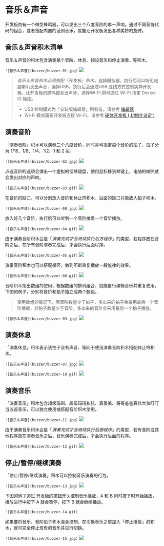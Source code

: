 # 音乐＆声音

开发板内有一个微型蜂鸣器，可以发出三个八度音阶的单一声响，通过不同音符代码的组合，或者搭配内置的范例音乐，就能让开发板发出各种美妙的旋律。

## 音乐＆声音积木清单

音乐＆声音的积木包含演奏某个音阶、休息、预设音乐和停止演奏...等积木。

```![音乐＆声音](buzzer/buzzer-01.jpg)```
![](buzzer/upload_d81f8c3e1d6daeb5fc4f33be0b754585.png)


> *音乐＆声音积木必须搭配「开发板」积木*，选择模拟器，执行后可以听见电脑喇叭发出声音，选择USB，执行后会通过USB 连线方式控制实体开发板，让开发板的蜂鸣器发出声音，选择Wi-Fi 则可通过 Wi-Fi 指定 Device ID 操控。
> - USB 控制模式为「安装版编辑器」所特有，请参考 [编辑器](../index.html#software)
> - Wi-Fi 模式需要开发板连接 Wi-Fi，请参考 [硬体开发板 ( 初始化设定 )](../info/setup.html)

## 演奏音阶

「演奏音阶」积木可以演奏三个八度音阶，同时亦可指定每个音阶的拍子，拍子分为 1/16、1/8、1/4、1/2、1 和 2 拍。

```![音乐＆声音](buzzer/buzzer-02.jpg)```
![](buzzer/upload_c9fa8b5fa500b5fb755c1633c03bce49.jpg)


点选音阶的选项会弹出一个虚拟的钢琴键盘，使用鼠标移到琴键上，电脑的喇叭就会发出对应的声响。

```![音乐＆声音](buzzer/buzzer-03.gif)```
![](buzzer/upload_46fe754af544df24c66e0910e7f2f19c.gif)

在音阶的缺口，可以分别放入音阶和休止符积木，后面的缺口只能放入拍子积木。

```![音乐＆声音](buzzer/buzzer-08.jpg)```
![](buzzer/upload_027f5c26da138c9ce4971dd4532c8178.png)


放入好几个音阶，执行后可以听到一个音阶接着一个音阶播放。

```![音乐＆声音](buzzer/buzzer-04.gif)```
![](buzzer/upload_2e3c85ed2d24bf38109c154dd60bd828.gif)


由于演奏音阶积木会是「*演奏完成才会继续执行后方程序*」的类型，若程序放在音阶之后，在所有音阶演奏完成后，才会执行后面程序。

```![音乐＆声音](buzzer/buzzer-05.gif)```
![](buzzer/upload_92adfef7e8a7b2e550d142129807d807.gif)


演奏音阶积木也可以搭配循环，做到不断重复播放一段旋律的效果。

```![音乐＆声音](buzzer/buzzer-06.gif)```
![](buzzer/upload_5f262a6ff6b57814d1c4f418f1425e17.gif)


音阶积木指出数组的使用，根据数组的排列组合，就能自行编辑音乐并重复使用，下图的例子，分别将音阶和拍子独立成两个数组。

> 使用数组的情况下，若音阶数量少于拍子，多出来的拍子会采用最后一个音阶播放，若拍子数量少于音阶，多出来的音阶会采用最后一个拍子播放。

```![音乐＆声音](buzzer/buzzer-09.jpg)```
![](buzzer/upload_55969f257d9c76d8d2a7c66414e0c373.png)



## 演奏休息

「演奏休息」积木表示该拍子没有声音，等同于使用演奏音阶积木搭配休止符积木。

```![音乐＆声音](buzzer/buzzer-07.jpg)```
![](buzzer/upload_553dd18457d0c23e596671b25ece4fc2.png)


```![音乐＆声音](buzzer/buzzer-10.gif)```
![](buzzer/upload_599ca13a4d02c7810f3c1b90a53530c2.gif)


## 演奏音乐

「演奏音乐」积木包含超级玛琍、超级玛琍和弦、真善美、哥哥爸爸真伟大和叮叮当五首音乐，可以独立使用或搭配音阶积木使用。

```![音乐＆声音](buzzer/buzzer-11.jpg)```
![](buzzer/upload_1a9af3f10689c6827d63128096f46e0d.png)


由于演奏音乐积木会是「*演奏完成才会继续执行后面程序*」的类型，若有音阶或其他程序放在演奏音乐之后，音乐演奏完成后，才会执行后面的程序。

```![音乐＆声音](buzzer/buzzer-12.gif)```
![](buzzer/upload_03b4c735d2fcf7d21b04c430c96f3766.gif)



## 停止/暂停/继续演奏

「停止/暂停/继续演奏」积木可以控制音乐演奏的行为。

```![音乐＆声音](buzzer/buzzer-13.jpg)```
![](buzzer/upload_1ab3917e21aed65cd39b6e0dfab6d380.png)

下图的例子透过 开发板的按钮开关控制音乐播放，A 和 B 同时按下时开始播放，播放进行中按下 A 就会暂停，按下 B 就会继续播放。

```![音乐＆声音](buzzer/buzzer-14.gif)```




如果要将音乐、音阶拍子积木混合控制，在切换音乐之前加入「停止播放」的积木，就可完全停止现有的音乐并进行切换。

```![音乐＆声音](buzzer/buzzer-15.jpg)```
![](buzzer/upload_ebad84f9b0d0904fe82e662ec2d62282.png)
